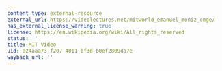 ```yaml
---
content_type: external-resource
external_url: https://videolectures.net/mitworld_emanuel_moniz_cmge/
has_external_license_warning: true
license: https://en.wikipedia.org/wiki/All_rights_reserved
status: ''
title: MIT Video
uid: a24aaa73-f207-4011-bf3d-b0ef2809da7e
wayback_url: ''
---
```

